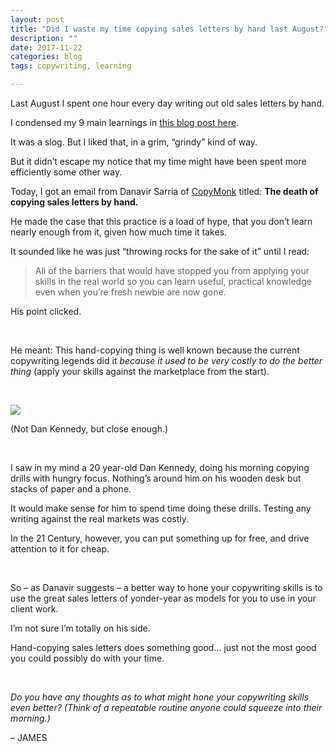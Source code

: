 ```yaml
---
layout: post
title: "Did I waste my time copying sales letters by hand last August?"
description: ""
date: 2017-11-22 
categories: blog
tags: copywriting, learning

---
```


Last August I spent one hour every day writing out old sales letters by hand.

I condensed my 9 main learnings in [this blog post here](https://medium.com/@jsmathison/9-copywriting-tactics-i-learned-from-30-days-of-writing-out-sales-letters-by-hand-99b06db9aa1b).

It was a slog. But I liked that, in a grim, “grindy” kind of way.

But it didn’t escape my notice that my time might have been spent more efficiently some other way.

Today, I got an email from Danavir Sarria of [CopyMonk](https://copymonk.com/) titled: **The death of copying sales letters by hand.**

He made the case that this practice is a load of hype, that you don’t learn nearly enough from it, given how much time it takes.

It sounded like he was just “throwing rocks for the sake of it” until I read:

> All of the barriers that would have stopped you from applying your skills in the real world so you can learn useful, practical knowledge even when you’re fresh newbie are now gone.

His point clicked.

&nbsp;

He meant: This hand-copying thing is well known because the current copywriting legends did it *because it used to be very costly to do the better thing* (apply your skills against the marketplace from the start).

&nbsp;

<img src="../images/Joseph-Kennedy-Sr.jpg">

(Not Dan Kennedy, but close enough.)

&nbsp;

I saw in my mind a 20 year-old Dan Kennedy, doing his morning copying drills with hungry focus. Nothing’s around him on his wooden desk but stacks of paper and a phone.

It would make sense for him to spend time doing these drills. Testing any writing against the real markets was costly.

In the 21 Century, however, you can put something up for free, and drive attention to it for cheap.

&nbsp;

So – as Danavir suggests – a better way to hone your copywriting skills is to use the great sales letters of yonder-year as models for you to use in your client work.

I’m not sure I’m totally on his side.

Hand-copying sales letters does something good… just not the most good you could possibly do with your time.

&nbsp;

*Do you have any thoughts as to what might hone your copywriting skills even better? (Think of a repeatable routine anyone could squeeze into their morning.)*

– JAMES